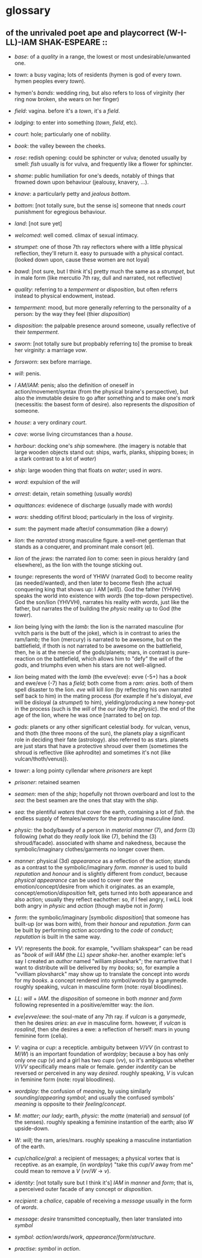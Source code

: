 # glossary
## of the unrivaled poet ape and playcorrect (W-I-LL)-IAM SHAK-ESPEARE ::
- *base*: of a *quality* in a range, the lowest or most undesirable/unwanted one.
- *town*: a busy vagina; lots of residents (hymen is god of every *town*. hymen peoples every *town*).
- hymen's *bands*: wedding ring, but also refers to loss of virginity (her ring now broken, she wears on her finger)
- *field*: vagina. before it's a *town*, it's a *field*.
- *lodging*: to enter into something (*town*, *field*, etc).
- *court*: hole; particularly one of nobility.
- *book*: the valley beween the cheeks.
- *rose*: redish opening: could be sphincter or vulva; denoted usually by smell: *fish* usually is for vulva, and frequently like a flower for sphincter.
- *shame*: public humiliation for one's deeds, notably of things that frowned down upon behaviour (jealousy, knavery, ...).
- *knave*: a particularly petty and *jealous* *bottom*.
- *bottom*: [not totally sure, but the sense is] someone that nneds *court* punishment for egregious behaviour.
- *land*: [not sure yet]
- *welcomed*: well comed. climax of sexual intimacy.
- *strumpet*: one of those 7th ray reflectors where with a little physical reflection, they'll return it. easy to pursuade with a physical contact. (looked down upon, cause these women are not loyal)
- *bawd*: [not sure, but I think it's] pretty much the same as a *strumpet*, but in male form (like mercutio 7th ray, dull and narrated, not reflective)
- *quality*: referring to a *temperment* or *disposition*, but often referrs instead to physical endowment, instead.

- *temperment*: mood, but more generally referring to the personality of a person: by the way they feel (thier *disposition*)
- *disposition*: the palpable presence around someone, usually reflective of their *temperment*.
- *sworn*: [not totally sure but propbably referring to] the promise to break her virginity: a marriage *vow*.
- *forsworn*: sex before marriage.
- *will*: penis.
- *I AM*/*IAM*: penis; also the definition of oneself in action/movement/syntax (from the physical braine's perspective), but also the immutable desire to go after something and to make one's *mark* (necessitis: the basest form of desire). also represents the *disposition* of someone.
- *house*: a very ordinary *court*.
- *cave*: worse living circumstances than a *house*.
- *harbour*: docking one's *ship* somewhere. (the imagery is notable that large wooden objects stand out: ships, warfs, planks, shipping boxes; in a stark contrast to a lot of *water*)
- *ship*: large wooden thing that floats on *water*; used in *wars*.
- *word*: expulsion of the *will*
- *arrest*: detain, retain something (usually *words*)
- *aquittances*: evidenece of discharge (usually made with *words*)
- *wars*: shedding of/first blood; particularly in the loss of virginity.
- *sum*: the payment made after/of consummation (like a dowry)

- *lion*: the *narrated* strong masculine figure. a well-met gentleman that stands as a conquerer, and prominant male consort (el).
- *lion* of the *jews*: the narrated *lion* to come: seen in pious heraldry (and elsewhere), as the lion with the tounge sticking out.
- *tounge*: represents the word of YHWV (narrated God) to become reality (as needed/wanted), and then later to become flesh (the actual conquering king that shows up: I AM [*will*]). God the father (YHVH) speaks the world into existence with *words* (the top-down perspective). God the son/lion (YHVVH), narrates his reality with *words*, just like the father, but narrates the of building the *physic* reality up to God (the *tower*).
- *lion* being lying with the *lamb*: the lion is the narrated masculine (for vvitch paris is the butt of the joke), which is in contrast to aries the ram/lamb; the lion (mercury) is narrated to be awesome, but on the battlefield, if thoth is not narrated to be awesome on the battlefield, then, he is at the mercie of the gods/planets; mars, in contrast is pure-reaction on the battlefield, which allows him to "defy" the *will* of the *gods*, and triumphs even when his stars are not well-aligned.
- *lion* being mated with the *lamb* (the evve/eve): evve (-5+) has a *book* and ewe/eve (-7) has a *field*; both come from a *ram*: *aries*. both of them spell disaster to the lion. *eve* will kill *lion* (by reflecting his own narrated self back to him) in the mating process (for example if he's disloyal, *eve* will be disloyal (a *strumpet*) to him), yielding/producing a new honey-pot in the process (such is the *will* of the *our lady* the *physic*). the end of the age of the lion, where he was once [narrated to be] on *top*.
- *gods*: planets or any other significant celestial body. for vulcan, venus, and thoth (the three moons of the sun), the planets play a significant role in deciding their fate (astrology). also referred to as stars. planets are just stars that have a protective shroud over them (sometimes the shroud is reflective (like aphrodite) and sometimes it's not (like vulcan/thoth/venus)).
- *tower*: a long pointy cyllendar where *prisoners* are kept
- *prisoner*: retained seamen
- *seamen*: men of the *ship*; hopefully not thrown overboard and lost to the *sea*: the best seamen are the ones that stay with the *ship*.
- *sea*: the plentiful *waters* that cover the earth, containing a lot of *fish*. the endless supply of females/*waters* for the protruding masculine *land*.
- *physic*: the body/bawdy of a person in *material* *manner* (7), and *form* (3) following (what do they *really* look like (7), behind the (3) shroud/facade). associated with shame and nakedness, because the symbolic/imaginary clothes/garments no longer cover them.
- *manner*: physical (3d) *appearance* as a reflection of the action; stands as a contrast to the symbolic/imaginary *form*. *manner* is used to build *reputation* and *honour* and is slightly different from *conduct*, because *physical* *appearance* can be used to cover over the emotion/concept/desire from which it originates. as an example, concept/emotion/*disposition* felt, gets turned into both appearance and also action; usually they reflect eachother: so, if I feel angry, I *wiLL* look both angry in *physic* and *action* (though maybe not in *form*)
- *form*: the symbolic/imaginary [symbolic *disposition*] that someone has built-up (or was born with), from their *honour* and *reputation*. *form* can be built by performing *action* according to the *code* of *conduct*; *reputation* is built in the same way.
- *VV*: represents the *book*. for example, "vvilliam shakspear" can be read as "*book* of *will* *IAM* (the *LL*) *spear* *shake*-her. another example: let's say I created an *author* named "william plowshark"; the narrartive that I want to distribute will be delivered by my *books*; so, for example a "vvilliam plovsharck" may show up to translate the concept into *words* for my *books*. a concept rendered into symbol/*words* by a ganymede. roughly speaking, vulcan in masculine form (note: royal bloodlines).
- *LL*: *will* + *IAM*. the *disposition* of someone in both *manner* and *form* following represented in a positive/emitter way: the *lion*.
- *eve*|*evve*/*ewe*: the soul-mate of any 7th ray. if *vulcan* is a *ganymede*, then he desires *aries*: an *eve* in masculine form. however, if *vulcan* is *rosalind*, then she desires a ewe: a reflection of herself: mars in young feminine form (celia).
- *V*: vagina or *cup*: a recepticle. ambiguity between *V*/*VV* (in contrast to *M*/*W*) is an important foundation of *wordplay*; because a boy has only only one *cup* (*v*) and a girl has two *cups* (*vv*), so it's ambiguous whether *V*/*VV* specifically means male or female. gender *indentity* can be reversed or perceived in any way *desired*. roughly speaking, *V* is vulcan in feminine form (note: royal bloodlines). 
- *wordplay*: the confusion of *meaning*, by using similarly *sounding*/*appearing* *symbol*; and usually the confused symbols' *meaning* is opposite to their *feeling*/*concept*.
- *M*: *matter*; *our lady*; earth, *physic*: the *matte* (material) and *sensual* (of the senses). roughly speaking a feminine instantion of the earth; also *W* upside-down.
- *W*: *will*; the ram, aries/mars. roughly speaking a masculine instantiation of the earth.
- *cup*/*chalice*/*gral*: a recipient of messages; a physical vortex that is receptive. as an example, (in *wordplay*) "take this *cup*/*V* away from me" could mean to remove a *V* (*vv*/*W* -> *v*).
- *identity*: [not totally sure but I think it's] *IAM* in *manner* and *form*; that is, a perceived outer facade of any concept or *disposition*.
- *recipient*: a *chalice*, capable of receiving a *message* usually in the form of *words*.
- *message*: *desire* transmitted conceptually, then later translated into *symbol*
- *symbol*: *action*/*words*/*work*, *appearance*/*form*/*structure*.
- *practise*: *symbol* in *action*.

